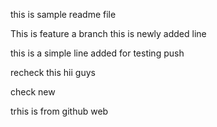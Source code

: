 this is sample readme file

This is feature a branch
this is newly added line

this is a simple line added for testing push

recheck this hii guys

check new



trhis is from github web
